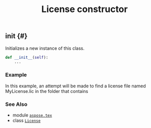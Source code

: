 ﻿---
title: License constructor
second_title: Aspose.TeX for Python via .NET API References
description: 
type: docs
weight: 10
url: /python-net/aspose.tex/license/__init__/
is_root: false
---

## __init__ {#}

Initializes a new instance of this class.



```python
def __init__(self):
    ...
```



### Example 


In this example, an attempt will be made to find a license file named MyLicense.lic
in the folder that contains



### See Also
* module [`aspose.tex`](../../)
* class [`License`](/tex/python-net/aspose.tex/license)

